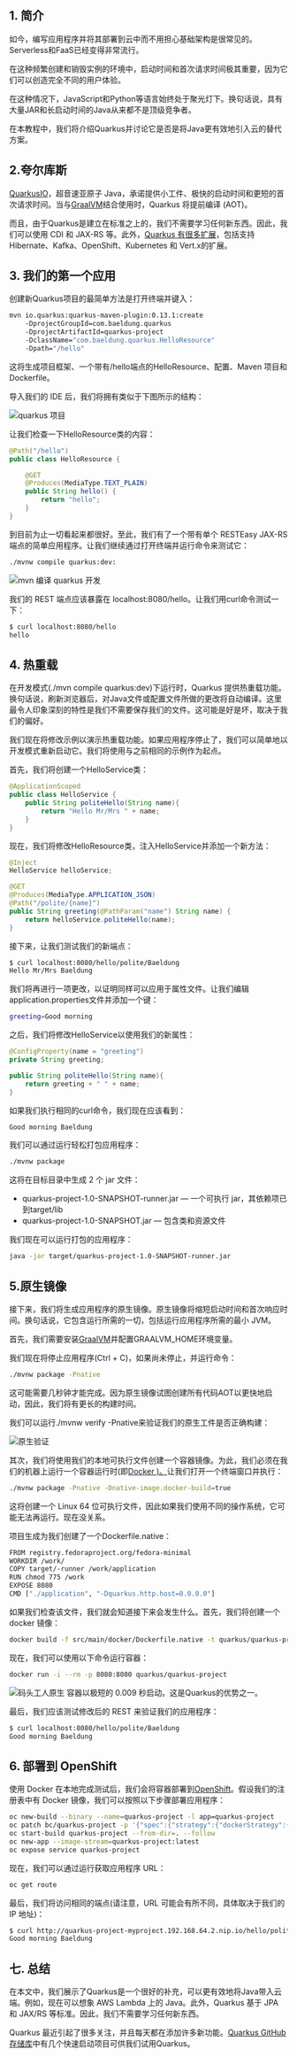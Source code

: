## 1. 简介

如今，编写应用程序并将其部署到云中而不用担心基础架构是很常见的。Serverless和FaaS已经变得非常流行。

在这种频繁创建和销毁实例的环境中，启动时间和首次请求时间极其重要，因为它们可以创造完全不同的用户体验。

在这种情况下，JavaScript和Python等语言始终处于聚光灯下。换句话说，具有大量JAR和长启动时间的Java从来都不是顶级竞争者。

在本教程中，我们将介绍Quarkus并讨论它是否是将Java更有效地引入云的替代方案。

## 2.夸尔库斯

[QuarkusIO](https://quarkus.io/)，超音速亚原子 Java，承诺提供小工件、极快的启动时间和更短的首次请求时间。当与[GraalVM](https://www.baeldung.com/graal-java-jit-compiler)结合使用时，Quarkus 将提前编译 (AOT)。

而且，由于Quarkus是建立在标准之上的，我们不需要学习任何新东西。因此，我们可以使用 CDI 和 JAX-RS 等。此外，[Quarkus 有很多扩展](https://quarkus.io/extensions/)，包括支持 Hibernate、Kafka、OpenShift、Kubernetes 和 Vert.x的扩展。

## 3. 我们的第一个应用

创建新Quarkus项目的最简单方法是打开终端并键入：

```bash
mvn io.quarkus:quarkus-maven-plugin:0.13.1:create 
    -DprojectGroupId=com.baeldung.quarkus 
    -DprojectArtifactId=quarkus-project 
    -DclassName="com.baeldung.quarkus.HelloResource" 
    -Dpath="/hello"
```

这将生成项目框架、一个带有/hello端点的HelloResource、配置、Maven 项目和 Dockerfile。

导入我们的 IDE 后，我们将拥有类似于下图所示的结构：

![quarkus 项目](https://www.baeldung.com/wp-content/uploads/2019/05/quarkus-project.png)

让我们检查一下HelloResource类的内容：

```java
@Path("/hello")
public class HelloResource {

    @GET
    @Produces(MediaType.TEXT_PLAIN)
    public String hello() {
        return "hello";
    }
}
```

到目前为止一切看起来都很好。至此，我们有了一个带有单个 RESTEasy JAX-RS 端点的简单应用程序。让我们继续通过打开终端并运行命令来测试它：

```bash
./mvnw compile quarkus:dev:
```

![mvn 编译 quarkus 开发](https://www.baeldung.com/wp-content/uploads/2019/05/mvn_compile_quarkus_dev.png)

我们的 REST 端点应该暴露在 localhost:8080/hello。让我们用curl命令测试一下：

```bash
$ curl localhost:8080/hello
hello
```

## 4. 热重载

在开发模式(./mvn compile quarkus:dev)下运行时，Quarkus 提供热重载功能。换句话说，刷新浏览器后，对Java文件或配置文件所做的更改将自动编译。这里最令人印象深刻的特性是我们不需要保存我们的文件。这可能是好是坏，取决于我们的偏好。

我们现在将修改示例以演示热重载功能。如果应用程序停止了，我们可以简单地以开发模式重新启动它。我们将使用与之前相同的示例作为起点。

首先，我们将创建一个HelloService类：

```java
@ApplicationScoped
public class HelloService {
    public String politeHello(String name){
        return "Hello Mr/Mrs " + name;
    }
}
```

现在，我们将修改HelloResource类，注入HelloService并添加一个新方法：

```java
@Inject
HelloService helloService;

@GET
@Produces(MediaType.APPLICATION_JSON)
@Path("/polite/{name}")
public String greeting(@PathParam("name") String name) {
    return helloService.politeHello(name);
}
```

接下来，让我们测试我们的新端点：

```bash
$ curl localhost:8080/hello/polite/Baeldung
Hello Mr/Mrs Baeldung
```

我们将再进行一项更改，以证明同样可以应用于属性文件。让我们编辑application.properties文件并添加一个键：

```bash
greeting=Good morning
```

之后，我们将修改HelloService以使用我们的新属性：

```java
@ConfigProperty(name = "greeting")
private String greeting;

public String politeHello(String name){
    return greeting + " " + name;
}
```

如果我们执行相同的curl命令，我们现在应该看到：

```bash
Good morning Baeldung
```

我们可以通过运行轻松打包应用程序：

```bash
./mvnw package

```

这将在目标目录中生成 2 个 jar 文件：

-   quarkus-project-1.0-SNAPSHOT-runner.jar — 一个可执行 jar，其依赖项已到target/lib
-   quarkus-project-1.0-SNAPSHOT.jar — 包含类和资源文件

我们现在可以运行打包的应用程序：

```bash
java -jar target/quarkus-project-1.0-SNAPSHOT-runner.jar
```

## 5.原生镜像

接下来，我们将生成应用程序的原生镜像。原生镜像将缩短启动时间和首次响应时间。换句话说，它包含运行所需的一切，包括运行应用程序所需的最小 JVM。

首先，我们需要安装[GraalVM](https://www.graalvm.org/)并配置GRAALVM_HOME环境变量。

我们现在将停止应用程序(Ctrl + C)，如果尚未停止，并运行命令：

```bash
./mvnw package -Pnative
```

这可能需要几秒钟才能完成。因为原生镜像试图创建所有代码AOT以更快地启动，因此，我们将有更长的构建时间。

我们可以运行./mvnw verify -Pnative来验证我们的原生工件是否正确构建：

![原生验证](https://www.baeldung.com/wp-content/uploads/2019/05/native-verify.png)

其次，我们将使用我们的本地可执行文件创建一个容器镜像。为此，我们必须在我们的机器上运行一个容器运行时(即[Docker )。](https://www.baeldung.com/docker-test-containers)让我们打开一个终端窗口并执行：

```bash
./mvnw package -Pnative -Dnative-image.docker-build=true

```

这将创建一个 Linux 64 位可执行文件，因此如果我们使用不同的操作系统，它可能无法再运行。现在没关系。

项目生成为我们创建了一个Dockerfile.native：

```bash
FROM registry.fedoraproject.org/fedora-minimal
WORKDIR /work/
COPY target/-runner /work/application
RUN chmod 775 /work
EXPOSE 8080
CMD ["./application", "-Dquarkus.http.host=0.0.0.0"]

```

如果我们检查该文件，我们就会知道接下来会发生什么。首先，我们将创建一个 docker 镜像：

```bash
docker build -f src/main/docker/Dockerfile.native -t quarkus/quarkus-project .
```

现在，我们可以使用以下命令运行容器：

```bash
docker run -i --rm -p 8080:8080 quarkus/quarkus-project
```

![码头工人原生](https://www.baeldung.com/wp-content/uploads/2019/05/docker-native.png)
容器以极短的 0.009 秒启动。这是Quarkus的优势之一。

最后，我们应该测试修改后的 REST 来验证我们的应用程序：

```bash
$ curl localhost:8080/hello/polite/Baeldung
Good morning Baeldung
```

## 6. 部署到 OpenShift

使用 Docker 在本地完成测试后，我们会将容器部署到[OpenShift](https://www.baeldung.com/spring-boot-deploy-openshift)。假设我们的注册表中有 Docker 镜像，我们可以按照以下步骤部署应用程序：

```bash
oc new-build --binary --name=quarkus-project -l app=quarkus-project
oc patch bc/quarkus-project -p '{"spec":{"strategy":{"dockerStrategy":{"dockerfilePath":"src/main/docker/Dockerfile.native"}}}}'
oc start-build quarkus-project --from-dir=. --follow
oc new-app --image-stream=quarkus-project:latest
oc expose service quarkus-project
```

现在，我们可以通过运行获取应用程序 URL：

```bash
oc get route
```

最后，我们将访问相同的端点(请注意，URL 可能会有所不同，具体取决于我们的 IP 地址)：

```bash
$ curl http://quarkus-project-myproject.192.168.64.2.nip.io/hello/polite/Baeldung
Good morning Baeldung
```

## 七. 总结

在本文中，我们展示了Quarkus是一个很好的补充，可以更有效地将Java带入云端。例如，现在可以想象 AWS Lambda 上的 Java。此外，Quarkus 基于 JPA 和 JAX/RS 等标准。因此，我们不需要学习任何新东西。

Quarkus 最近引起了很多关注，并且每天都在添加许多新功能。[Quarkus GitHub 存储库](https://github.com/quarkusio/quarkus-quickstarts)中有几个快速启动项目可供我们试用Quarkus。